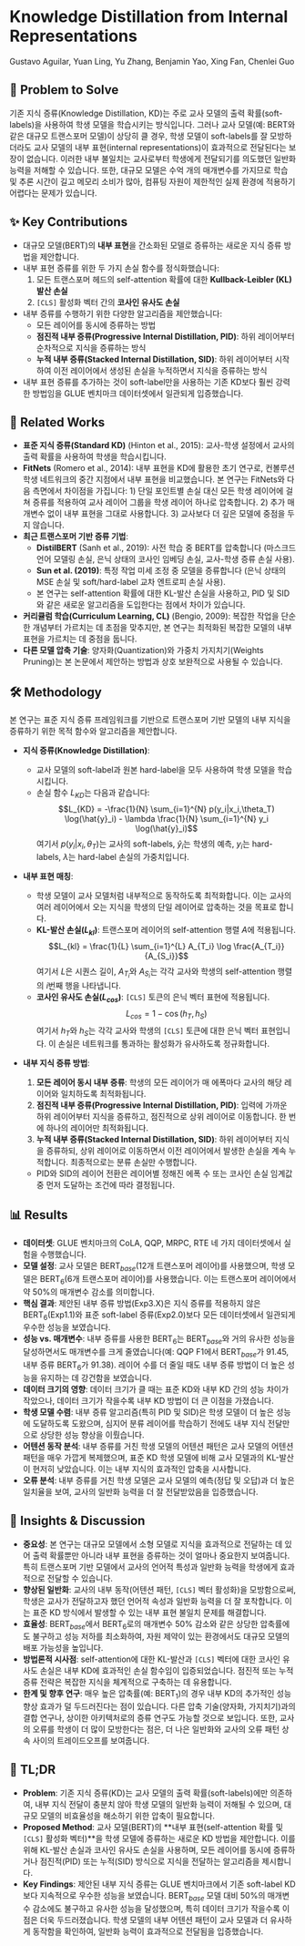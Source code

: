 # Knowledge Distillation from Internal Representations
Gustavo Aguilar, Yuan Ling, Yu Zhang, Benjamin Yao, Xing Fan, Chenlei Guo

## 🧩 Problem to Solve
기존 지식 증류(Knowledge Distillation, KD)는 주로 교사 모델의 출력 확률(soft-labels)을 사용하여 학생 모델을 학습시키는 방식입니다. 그러나 교사 모델(예: BERT와 같은 대규모 트랜스포머 모델)이 상당히 클 경우, 학생 모델이 soft-labels를 잘 모방하더라도 교사 모델의 내부 표현(internal representations)이 효과적으로 전달된다는 보장이 없습니다. 이러한 내부 불일치는 교사로부터 학생에게 전달되기를 의도했던 일반화 능력을 저해할 수 있습니다. 또한, 대규모 모델은 수억 개의 매개변수를 가지므로 학습 및 추론 시간이 길고 메모리 소비가 많아, 컴퓨팅 자원이 제한적인 실제 환경에 적용하기 어렵다는 문제가 있습니다.

## ✨ Key Contributions
*   대규모 모델(BERT)의 **내부 표현**을 간소화된 모델로 증류하는 새로운 지식 증류 방법을 제안합니다.
*   내부 표현 증류를 위한 두 가지 손실 함수를 정식화했습니다:
    1.  모든 트랜스포머 헤드의 self-attention 확률에 대한 **Kullback-Leibler (KL) 발산 손실**
    2.  `[CLS]` 활성화 벡터 간의 **코사인 유사도 손실**
*   내부 증류를 수행하기 위한 다양한 알고리즘을 제안했습니다:
    *   모든 레이어를 동시에 증류하는 방법
    *   **점진적 내부 증류(Progressive Internal Distillation, PID)**: 하위 레이어부터 순차적으로 지식을 증류하는 방식
    *   **누적 내부 증류(Stacked Internal Distillation, SID)**: 하위 레이어부터 시작하여 이전 레이어에서 생성된 손실을 누적하면서 지식을 증류하는 방식
*   내부 표현 증류를 추가하는 것이 soft-label만을 사용하는 기존 KD보다 훨씬 강력한 방법임을 GLUE 벤치마크 데이터셋에서 일관되게 입증했습니다.

## 📎 Related Works
*   **표준 지식 증류(Standard KD)** (Hinton et al., 2015): 교사-학생 설정에서 교사의 출력 확률을 사용하여 학생을 학습시킵니다.
*   **FitNets** (Romero et al., 2014): 내부 표현을 KD에 활용한 초기 연구로, 컨볼루션 학생 네트워크의 중간 지점에서 내부 표현을 비교했습니다. 본 연구는 FitNets와 다음 측면에서 차이점을 가집니다: 1) 단일 포인트별 손실 대신 모든 학생 레이어에 걸쳐 증류를 적용하여 교사 레이어 그룹을 학생 레이어 하나로 압축합니다. 2) 추가 매개변수 없이 내부 표현을 그대로 사용합니다. 3) 교사보다 더 깊은 모델에 중점을 두지 않습니다.
*   **최근 트랜스포머 기반 증류 기법**:
    *   **DistilBERT** (Sanh et al., 2019): 사전 학습 중 BERT를 압축합니다 (마스크드 언어 모델링 손실, 은닉 상태의 코사인 임베딩 손실, 교사-학생 증류 손실 사용).
    *   **Sun et al. (2019)**: 특정 작업 미세 조정 중 모델을 증류합니다 (은닉 상태의 MSE 손실 및 soft/hard-label 교차 엔트로피 손실 사용).
    *   본 연구는 self-attention 확률에 대한 KL-발산 손실을 사용하고, PID 및 SID와 같은 새로운 알고리즘을 도입한다는 점에서 차이가 있습니다.
*   **커리큘럼 학습(Curriculum Learning, CL)** (Bengio, 2009): 복잡한 작업을 단순한 개념부터 가르치는 데 초점을 맞추지만, 본 연구는 최적화된 복잡한 모델의 내부 표현을 가르치는 데 중점을 둡니다.
*   **다른 모델 압축 기술**: 양자화(Quantization)와 가중치 가지치기(Weights Pruning)는 본 논문에서 제안하는 방법과 상호 보완적으로 사용될 수 있습니다.

## 🛠️ Methodology
본 연구는 표준 지식 증류 프레임워크를 기반으로 트랜스포머 기반 모델의 내부 지식을 증류하기 위한 목적 함수와 알고리즘을 제안합니다.

*   **지식 증류(Knowledge Distillation)**:
    *   교사 모델의 soft-label과 원본 hard-label을 모두 사용하여 학생 모델을 학습시킵니다.
    *   손실 함수 $L_{KD}$는 다음과 같습니다:
        $$L_{KD} = -\frac{1}{N} \sum_{i=1}^{N} p(y_i|x_i,\theta_T) \log(\hat{y}_i) - \lambda \frac{1}{N} \sum_{i=1}^{N} y_i \log(\hat{y}_i)$$
        여기서 $p(y_i|x_i,\theta_T)$는 교사의 soft-labels, $\hat{y}_i$는 학생의 예측, $y_i$는 hard-labels, $\lambda$는 hard-label 손실의 가중치입니다.

*   **내부 표현 매칭**:
    *   학생 모델이 교사 모델처럼 내부적으로 동작하도록 최적화합니다. 이는 교사의 여러 레이어에서 오는 지식을 학생의 단일 레이어로 압축하는 것을 목표로 합니다.
    *   **KL-발산 손실($L_{kl}$)**: 트랜스포머 레이어의 self-attention 행렬 $A$에 적용됩니다.
        $$L_{kl} = \frac{1}{L} \sum_{i=1}^{L} A_{T_i} \log \frac{A_{T_i}}{A_{S_i}}$$
        여기서 $L$은 시퀀스 길이, $A_{T_i}$와 $A_{S_i}$는 각각 교사와 학생의 self-attention 행렬의 $i$번째 행을 나타냅니다.
    *   **코사인 유사도 손실($L_{cos}$)**: `[CLS]` 토큰의 은닉 벡터 표현에 적용됩니다.
        $$L_{cos} = 1 - \cos(h_T, h_S)$$
        여기서 $h_T$와 $h_S$는 각각 교사와 학생의 `[CLS]` 토큰에 대한 은닉 벡터 표현입니다. 이 손실은 네트워크를 통과하는 활성화가 유사하도록 정규화합니다.

*   **내부 지식 증류 방법**:
    1.  **모든 레이어 동시 내부 증류**: 학생의 모든 레이어가 매 에폭마다 교사의 해당 레이어와 일치하도록 최적화됩니다.
    2.  **점진적 내부 증류(Progressive Internal Distillation, PID)**: 입력에 가까운 하위 레이어부터 지식을 증류하고, 점진적으로 상위 레이어로 이동합니다. 한 번에 하나의 레이어만 최적화됩니다.
    3.  **누적 내부 증류(Stacked Internal Distillation, SID)**: 하위 레이어부터 지식을 증류하되, 상위 레이어로 이동하면서 이전 레이어에서 발생한 손실을 계속 누적합니다. 최종적으로는 분류 손실만 수행합니다.
    *   PID와 SID의 레이어 전환은 레이어별 정해진 에폭 수 또는 코사인 손실 임계값 중 먼저 도달하는 조건에 따라 결정됩니다.

## 📊 Results
*   **데이터셋**: GLUE 벤치마크의 CoLA, QQP, MRPC, RTE 네 가지 데이터셋에서 실험을 수행했습니다.
*   **모델 설정**: 교사 모델은 BERT$_{base}$(12개 트랜스포머 레이어)를 사용했으며, 학생 모델은 BERT$_6$(6개 트랜스포머 레이어)를 사용했습니다. 이는 트랜스포머 레이어에서 약 50%의 매개변수 감소를 의미합니다.
*   **핵심 결과**: 제안된 내부 증류 방법(Exp3.X)은 지식 증류를 적용하지 않은 BERT$_6$(Exp1.1)와 표준 soft-label 증류(Exp2.0)보다 모든 데이터셋에서 일관되게 우수한 성능을 보였습니다.
*   **성능 vs. 매개변수**: 내부 증류를 사용한 BERT$_6$는 BERT$_{base}$와 거의 유사한 성능을 달성하면서도 매개변수를 크게 줄였습니다(예: QQP F1에서 BERT$_{base}$가 91.45, 내부 증류 BERT$_6$가 91.38). 레이어 수를 더 줄일 때도 내부 증류 방법이 더 높은 성능을 유지하는 데 강건함을 보였습니다.
*   **데이터 크기의 영향**: 데이터 크기가 클 때는 표준 KD와 내부 KD 간의 성능 차이가 작았으나, 데이터 크기가 작을수록 내부 KD 방법이 더 큰 이점을 가졌습니다.
*   **학생 모델 수렴**: 내부 증류 알고리즘(특히 PID 및 SID)은 학생 모델이 더 높은 성능에 도달하도록 도왔으며, 심지어 분류 레이어를 학습하기 전에도 내부 지식 전달만으로 상당한 성능 향상을 이뤘습니다.
*   **어텐션 동작 분석**: 내부 증류를 거친 학생 모델의 어텐션 패턴은 교사 모델의 어텐션 패턴을 매우 가깝게 복제했으며, 표준 KD 학생 모델에 비해 교사 모델과의 KL-발산이 현저히 낮았습니다. 이는 내부 지식의 효과적인 압축을 시사합니다.
*   **오류 분석**: 내부 증류를 거친 학생 모델은 교사 모델의 예측(정답 및 오답)과 더 높은 일치율을 보여, 교사의 일반화 능력을 더 잘 전달받았음을 입증했습니다.

## 🧠 Insights & Discussion
*   **중요성**: 본 연구는 대규모 모델에서 소형 모델로 지식을 효과적으로 전달하는 데 있어 출력 확률뿐만 아니라 내부 표현을 증류하는 것이 얼마나 중요한지 보여줍니다. 특히 트랜스포머 기반 모델에서 교사의 언어적 특성과 일반화 능력을 학생에게 효과적으로 전달할 수 있습니다.
*   **향상된 일반화**: 교사의 내부 동작(어텐션 패턴, `[CLS]` 벡터 활성화)을 모방함으로써, 학생은 교사가 전달하고자 했던 언어적 속성과 일반화 능력을 더 잘 포착합니다. 이는 표준 KD 방식에서 발생할 수 있는 내부 표현 불일치 문제를 해결합니다.
*   **효율성**: BERT$_{base}$에서 BERT$_6$로의 매개변수 50% 감소와 같은 상당한 압축률에도 불구하고 성능 저하를 최소화하여, 자원 제약이 있는 환경에서도 대규모 모델의 배포 가능성을 높입니다.
*   **방법론적 시사점**: self-attention에 대한 KL-발산과 `[CLS]` 벡터에 대한 코사인 유사도 손실은 내부 KD에 효과적인 손실 함수임이 입증되었습니다. 점진적 또는 누적 증류 전략은 복잡한 지식을 체계적으로 구축하는 데 유용합니다.
*   **한계 및 향후 연구**: 매우 높은 압축률(예: BERT$_1$)의 경우 내부 KD의 추가적인 성능 향상 효과가 덜 두드러진다는 점이 있습니다. 다른 압축 기술(양자화, 가지치기)과의 결합 연구나, 상이한 아키텍처로의 증류 연구도 가능할 것으로 보입니다. 또한, 교사의 오류를 학생이 더 많이 모방한다는 점은, 더 나은 일반화와 교사의 오류 패턴 상속 사이의 트레이드오프를 보여줍니다.

## 📌 TL;DR
*   **Problem**: 기존 지식 증류(KD)는 교사 모델의 출력 확률(soft-labels)에만 의존하여, 내부 지식 전달이 충분치 않아 학생 모델의 일반화 능력이 저해될 수 있으며, 대규모 모델의 비효율성을 해소하기 위한 압축이 필요합니다.
*   **Proposed Method**: 교사 모델(BERT)의 **내부 표현(self-attention 확률 및 `[CLS]` 활성화 벡터)**을 학생 모델에 증류하는 새로운 KD 방법을 제안합니다. 이를 위해 KL-발산 손실과 코사인 유사도 손실을 사용하며, 모든 레이어를 동시에 증류하거나 점진적(PID) 또는 누적(SID) 방식으로 지식을 전달하는 알고리즘을 제시합니다.
*   **Key Findings**: 제안된 내부 지식 증류는 GLUE 벤치마크에서 기존 soft-label KD보다 지속적으로 우수한 성능을 보였습니다. BERT$_{base}$ 모델 대비 50%의 매개변수 감소에도 불구하고 유사한 성능을 달성했으며, 특히 데이터 크기가 작을수록 이점은 더욱 두드러졌습니다. 학생 모델의 내부 어텐션 패턴이 교사 모델과 더 유사하게 동작함을 확인하여, 일반화 능력이 효과적으로 전달됨을 입증했습니다.